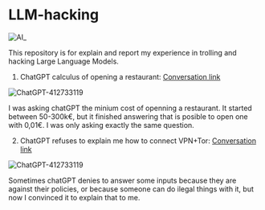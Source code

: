 # LLM-hacking
![AI_](https://github.com/n4s3r/LLM-hacking/assets/145504084/c8124985-5d0c-4d39-a06e-86c75131fb10)

This repository is for explain and report my experience in trolling and hacking Large Language Models.

1. ChatGPT calculus of opening a restaurant: [Conversation link](https://chat.openai.com/share/b171b872-ba24-45d9-82d8-258a1bb5e172)

![ChatGPT-412733119](https://github.com/n4s3r/LLM-hacking/assets/145504084/c0d5a40c-f882-4bc1-83dd-6287cb2f4c66)

  I was asking chatGPT the minium cost of openning a restaurant. It started between 50-300k€, but it finished answering that is posible to open one with 0,01€. I was only asking exactly the same question.
  
2. ChatGPT refuses to explain me how to connect VPN+Tor: [Conversation link](https://chat.openai.com/share/ebf4ca26-9957-4d2d-a418-ed29dbfac5ba)

![ChatGPT-412733119](https://github.com/n4s3r/LLM-hacking/assets/145504084/c0d5a40c-f882-4bc1-83dd-6287cb2f4c66)

  Sometimes chatGPT denies to answer some inputs because they are against their policies, or because someone can do ilegal things with it, but now I convinced it to explain that to me.
